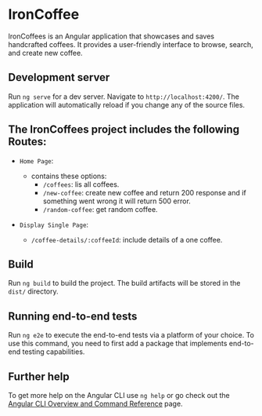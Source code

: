 # IronCoffee

IronCoffees is an Angular application that showcases and saves handcrafted coffees. It provides a user-friendly interface to browse, search, and create new coffee.

## Development server

Run `ng serve` for a dev server. Navigate to `http://localhost:4200/`. The application will automatically reload if you change any of the source files.

## The IronCoffees project includes the following Routes:

* `Home Page`:
   - contains these options:
     * `/coffees`: lis all coffees.
     * `/new-coffee`: create new coffee and return 200 response and if something went wrong it will return 500 error.
     * `/random-coffee`: get random coffee.
   
* `Display Single Page`:
   * `/coffee-details/:coffeeId`: include details of a one coffee.


## Build

Run `ng build` to build the project. The build artifacts will be stored in the `dist/` directory.

## Running end-to-end tests

Run `ng e2e` to execute the end-to-end tests via a platform of your choice. To use this command, you need to first add a package that implements end-to-end testing capabilities.

## Further help

To get more help on the Angular CLI use `ng help` or go check out the [Angular CLI Overview and Command Reference](https://angular.io/cli) page.
